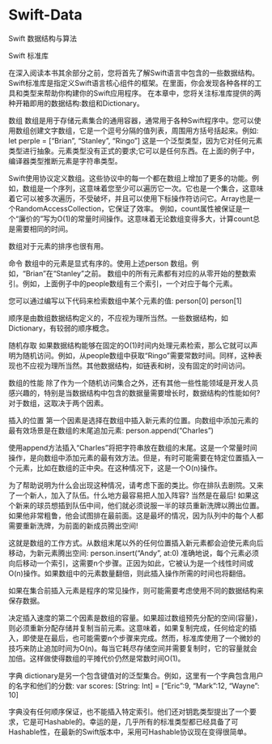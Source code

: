 # Swift-Data
Swift 数据结构与算法

Swift 标准库

在深入阅读本书其余部分之前，您将首先了解Swift语言中包含的一些数据结构。Swift标准库是指定义Swift语言核心组件的框架。在里面，你会发现各种各样的工具和类型来帮助你构建你的Swift应用程序。
在本章中，您将关注标准库提供的两种开箱即用的数据结构:数组和Dictionary。

数组
数组是用于存储元素集合的通用容器，通常用于各种Swift程序中。您可以使用数组创建文字数组，它是一个逗号分隔的值列表，周围用方括号括起来。例如:
let perple = [“Brian”, “Stanley”, “Ringo”]
这是一个泛型类型，因为它对任何元素类型进行抽象。元素类型没有正式的要求;它可以是任何东西。在上面的例子中，编译器类型推断元素是字符串类型。

Swift使用协议定义数组。这些协议中的每一个都在数组上增加了更多的功能。例如，数组是一个序列，这意味着您至少可以遍历它一次。它也是一个集合，这意味着它可以被多次遍历，不受破坏，并且可以使用下标操作符访问它。Array也是一个RandomAccessCollection，它保证了效率。
例如，count属性被保证是一个“廉价的”写为O(1)的常量时间操作。这意味着无论数组变得多大，计算count总是需要相同的时间。

数组对于元素的排序也很有用。

命令
数组中的元素是显式有序的。使用上述person 数组。例如，“Brian”在“Stanley”之前。
数组中的所有元素都有对应的从零开始的整数索引。例如，上面例子中的people数组有三个索引，一个对应于每个元素。

您可以通过编写以下代码来检索数组中某个元素的值:
person[0]
person[1]

顺序是由数组数据结构定义的，不应视为理所当然。一些数据结构，如Dictionary，有较弱的顺序概念。

随机存取
如果数据结构能够在固定的O(1)时间内处理元素检索，那么它就可以声明为随机访问。例如，从people数组中获取“Ringo”需要常数时间。同样，这种表现也不应视为理所当然。其他数据结构，如链表和树，没有固定的时间访问。

数组的性能
除了作为一个随机访问集合之外，还有其他一些性能领域是开发人员感兴趣的，特别是当数据结构中包含的数据量需要增长时，数据结构的性能如何?对于数组，这取决于两个因素。

插入的位置
第一个因素是选择在数组中插入新元素的位置。向数组中添加元素的最有效场景是在数组的末尾追加元素:
person.append(“Charles”)

使用append方法插入“Charles”将把字符串放在数组的末尾。这是一个常量时间操作，是向数组中添加元素的最有效方法。但是，有时可能需要在特定位置插入一个元素，比如在数组的正中央。在这种情况下，这是一个O(n)操作。

为了帮助说明为什么会出现这种情况，请考虑下面的类比。你在排队去剧院。又来了一个新人，加入了队伍。什么地方最容易把人加入阵容?
当然是在最后!
如果这个新来的球员想插到队伍中间，他们就必须说服一半的球员重新洗牌以腾出位置。
如果他非常粗鲁，他会试图排在最前面。这是最坏的情况，因为队列中的每个人都需要重新洗牌，为前面的新成员腾出空间!

这就是数组的工作方式。从数组末尾以外的任何位置插入新元素都会迫使元素向后移动，为新元素腾出空间:
person.insert(“Andy”, at:0)
准确地说，每个元素必须向后移动一个索引，这需要n个步骤。正因为如此，它被认为是一个线性时间或O(n)操作。如果数组中的元素数量翻倍，则此插入操作所需的时间也将翻倍。

如果在集合前插入元素是程序的常见操作，则可能需要考虑使用不同的数据结构来保存数据。

决定插入速度的第二个因素是数组的容量。如果超过数组预先分配的空间(容量)，则必须重新分配存储并复制当前元素。这意味着，如果复制完成，任何给定的插入，即使是在最后，也可能需要n个步骤来完成。然而，标准库使用了一个微妙的技巧来防止追加时间为O(n)。每当它耗尽存储空间并需要复制时，它的容量就会加倍。这样做使得数组的平摊代价仍然是常数时间O(1)。

字典
dictionary是另一个包含键值对的泛型集合。例如，这里有一个字典包含用户的名字和他们的分数:
var scores: [String: Int] = [“Eric”:9, “Mark”:12, “Wayne”: 10]

字典没有任何顺序保证，也不能插入特定索引。他们还对钥匙类型提出了一个要求，它是可Hashable的。幸运的是，几乎所有的标准类型都已经具备了可Hashable性，在最新的Swift版本中，采用可Hashable协议现在变得很简单。

